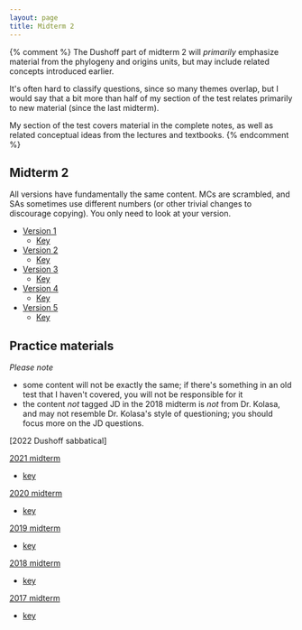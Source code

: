 ```yaml
---
layout: page
title: Midterm 2
---
```


{% comment %} 
The Dushoff part of midterm 2 will _primarily_ emphasize material from the phylogeny and origins units, but may include related concepts introduced earlier. 

It's often hard to classify questions, since so many themes overlap, but I would say that a bit more than half of my section of the test relates primarily to new material (since the last midterm).

My section of the test covers material in the complete notes, as well as related conceptual ideas from the lectures and textbooks. 
{% endcomment %} 

## Midterm 2

All versions have fundamentally the same content. MCs are scrambled, and SAs sometimes use different numbers (or other trivial changes to discourage copying). You only need to look at your version.

* [Version 1](tests/2023/midterm2c.1.test.pdf)
	* [Key](tests/2023/midterm2c.1.key.pdf)
* [Version 2](/tests/2023/midterm2c.2.test.pdf)
	* [Key](/tests/2023/midterm2c.2.key.pdf)
* [Version 3](/tests/2023/midterm2c.3.test.pdf)
	* [Key](/tests/2023/midterm2c.3.key.pdf)
* [Version 4](/tests/2023/midterm2c.4.test.pdf)
	* [Key](/tests/2023/midterm2c.4.key.pdf)
* [Version 5](/tests/2023/midterm2c.5.test.pdf)
	* [Key](/tests/2023/midterm2c.5.key.pdf)

## Practice materials

_Please note_ 

* some content will not be exactly the same; if there's something in an old test that I haven't covered, you will not be responsible for it
* the content _not_ tagged JD in the 2018 midterm is _not_ from Dr. Kolasa, and may not resemble Dr. Kolasa's style of questioning; you should focus more on the JD questions.

[2022 Dushoff sabbatical]

[2021 midterm](tests/21M2.test.pdf)
* [key](tests/21M2.key.pdf)

[2020 midterm](tests/20M2.test.pdf)
* [key](tests/20M2.key.pdf)

[2019 midterm](tests/19M2.test.pdf)
* [key](tests/19M2.key.pdf)

[2018 midterm](tests/18M2.test.pdf)
* [key](tests/18M2.key.pdf)

[2017 midterm](tests/17M2.test.pdf)
* [key](tests/17M2.key.pdf)
